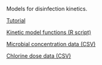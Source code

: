 Models for disinfection kinetics.

[Tutorial](kinetics_tutorial.html)

[Kinetic model functions (R script)](kinetics_functions.R)

[Microbial concentration data (CSV)](ek_survival.csv)

[Chlorine dose data (CSV)](chlorine_dose.csv)
